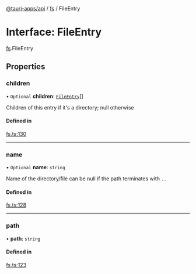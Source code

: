 [@tauri-apps/api](../README.md) / [fs](../modules/fs.md) / FileEntry

# Interface: FileEntry

[fs](../modules/fs.md).FileEntry

## Properties

### children

• `Optional` **children**: [`FileEntry`](fs.FileEntry.md)[]

Children of this entry if it's a directory; null otherwise

#### Defined in

[fs.ts:130](https://github.com/tauri-apps/tauri/blob/4541eaf/tooling/api/src/fs.ts#L130)

___

### name

• `Optional` **name**: `string`

Name of the directory/file
can be null if the path terminates with `..`

#### Defined in

[fs.ts:128](https://github.com/tauri-apps/tauri/blob/4541eaf/tooling/api/src/fs.ts#L128)

___

### path

• **path**: `string`

#### Defined in

[fs.ts:123](https://github.com/tauri-apps/tauri/blob/4541eaf/tooling/api/src/fs.ts#L123)
